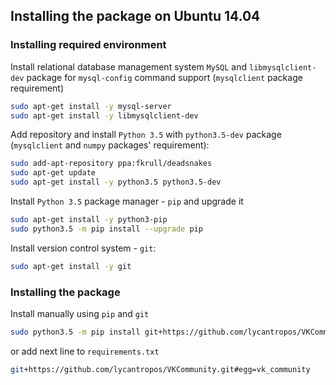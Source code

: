 ## Installing the package on Ubuntu 14.04

### Installing required environment

Install relational database management system `MySQL`
and `libmysqlclient-dev` package for `mysql-config` command support
(`mysqlclient` package requirement)
```bash
sudo apt-get install -y mysql-server
sudo apt-get install -y libmysqlclient-dev
```

Add repository and install `Python 3.5` with `python3.5-dev` package
(`mysqlclient` and `numpy` packages' requirement):

```bash
sudo add-apt-repository ppa:fkrull/deadsnakes
sudo apt-get update
sudo apt-get install -y python3.5 python3.5-dev
```

Install `Python 3.5` package manager - `pip` and upgrade it

```bash
sudo apt-get install -y python3-pip
sudo python3.5 -m pip install --upgrade pip
```

Install version control system - `git`:

```bash
sudo apt-get install -y git
```

### Installing the package
Install manually using `pip` and `git`

```bash
sudo python3.5 -m pip install git+https://github.com/lycantropos/VKCommunity.git#egg=vk_community
```
or add next line to `requirements.txt`
```bash
git+https://github.com/lycantropos/VKCommunity.git#egg=vk_community
```
